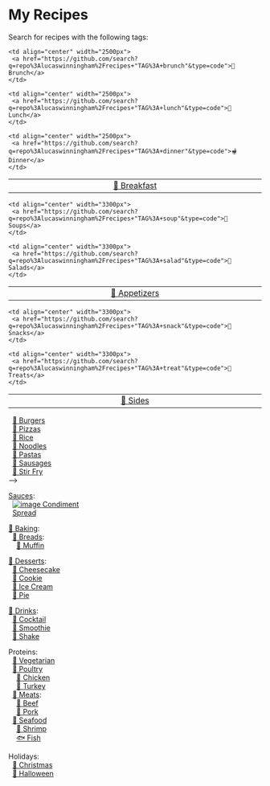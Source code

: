 # My Recipes

Search for recipes with the following tags:

<!--
<pre>
 <code>
  <a href="https://google.com">Test copy that's hopefully monospaced! And now that's also a link?!</a>
  <a href="https://google.com">And another</a>
  &nbsp;&nbsp;<a href="https://google.com">And another indented</a>
 </code>
</pre>
-->

<!--
<table>
  <tr>
    <th align="center" width="500px">Company</th>
    <th align="center" width="500px">Contact</th>
    <th align="center" width="500px">Country</th>
  </tr>

  <tr width="500px">
    <td align="center">Alfreds Futterkiste</td>
    <td align="center">Maria Anders</td>
    <td align="center">Germany</td>
  </tr>

  <tr width="500px">
    <td align="center">Centro comercial Moctezuma</td>
    <td align="center">Francisco Chang</td>
    <td align="center">Mexico</td>
  </tr>
</table>
-->

<table>
  <tr>
    <td align="center" width="2500px">
     <a href="https://github.com/search?q=repo%3Alucaswinningham%2Frecipes+"TAG%3A+breakfast"&type=code" >🍳 Breakfast</a>
    </td>

    <td align="center" width="2500px">
     <a href="https://github.com/search?q=repo%3Alucaswinningham%2Frecipes+"TAG%3A+brunch"&type=code">🥯 Brunch</a>
    </td>

    <td align="center" width="2500px">
     <a href="https://github.com/search?q=repo%3Alucaswinningham%2Frecipes+"TAG%3A+lunch"&type=code">🍲 Lunch</a>
    </td>

    <td align="center" width="2500px">
     <a href="https://github.com/search?q=repo%3Alucaswinningham%2Frecipes+"TAG%3A+dinner"&type=code">🫕 Dinner</a>
    </td>
  </tr>
</table>

<!--
[🍳 Breakfast](https://github.com/search?q=repo%3Alucaswinningham%2Frecipes+"TAG%3A+breakfast"&type=code)  
[🥯 Brunch](https://github.com/search?q=repo%3Alucaswinningham%2Frecipes+"TAG%3A+brunch"&type=code)  
[🍲 Lunch](https://github.com/search?q=repo%3Alucaswinningham%2Frecipes+"TAG%3A+lunch"&type=code)  
[🫕 Dinner](https://github.com/search?q=repo%3Alucaswinningham%2Frecipes+"TAG%3A+dinner"&type=code)  
-->

<table>
  <tr>
    <td align="center" width="3300px">
     <a href="https://github.com/search?q=repo%3Alucaswinningham%2Frecipes+"TAG%3A+appetizer"&type=code" >🥟 Appetizers</a>
    </td>

    <td align="center" width="3300px">
     <a href="https://github.com/search?q=repo%3Alucaswinningham%2Frecipes+"TAG%3A+soup"&type=code">🍲 Soups</a>
    </td>

    <td align="center" width="3300px">
     <a href="https://github.com/search?q=repo%3Alucaswinningham%2Frecipes+"TAG%3A+salad"&type=code">🥗 Salads</a>
    </td>
  </tr>
</table>

<!--
[🥟 Appetizers](https://github.com/search?q=repo%3Alucaswinningham%2Frecipes+"TAG%3A+appetizer"&type=code)  
[🍲 Soups](https://github.com/search?q=repo%3Alucaswinningham%2Frecipes+"TAG%3A+soup"&type=code)  
[🥗 Salads](https://github.com/search?q=repo%3Alucaswinningham%2Frecipes+"TAG%3A+salad"&type=code)  
-->

<table>
  <tr>
    <td align="center" width="3300px">
     <a href="https://github.com/search?q=repo%3Alucaswinningham%2Frecipes+"TAG%3A+side"&type=code" >🍟 Sides</a>
    </td>

    <td align="center" width="3300px">
     <a href="https://github.com/search?q=repo%3Alucaswinningham%2Frecipes+"TAG%3A+snack"&type=code">🍿 Snacks</a>
    </td>

    <td align="center" width="3300px">
     <a href="https://github.com/search?q=repo%3Alucaswinningham%2Frecipes+"TAG%3A+treat"&type=code">🍫 Treats</a>
    </td>
  </tr>
</table>

<!--
[🍟 Sides](https://github.com/search?q=repo%3Alucaswinningham%2Frecipes+"TAG%3A+side"&type=code)  
[🍿 Snacks](https://github.com/search?q=repo%3Alucaswinningham%2Frecipes+"TAG%3A+snack"&type=code)  
[🍫 Treats](https://github.com/search?q=repo%3Alucaswinningham%2Frecipes+"TAG%3A+treat"&type=code)  
-->



<!--
Types:  
&nbsp;&nbsp;[🥪 Sandwiches](https://github.com/search?q=repo%3Alucaswinningham%2Frecipes+"TAG%3A+sandwich"&type=code):  
&nbsp;&nbsp;&nbsp;&nbsp;[🌯 Wraps](https://github.com/search?q=repo%3Alucaswinningham%2Frecipes+"TAG%3A+wrap"&type=code)  
<1-- &nbsp;&nbsp;&nbsp;&nbsp;[Rolls](https://github.com/search?q=repo%3Alucaswinningham%2Frecipes+"TAG%3A+roll"&type=code)  -->
&nbsp;&nbsp;[🍔 Burgers](https://github.com/search?q=repo%3Alucaswinningham%2Frecipes+"TAG%3A+burger"&type=code)  
&nbsp;&nbsp;[🍕 Pizzas](https://github.com/search?q=repo%3Alucaswinningham%2Frecipes+"TAG%3A+pizza"&type=code)  
&nbsp;&nbsp;[🍚 Rice](https://github.com/search?q=repo%3Alucaswinningham%2Frecipes+"TAG%3A+rice"&type=code)  
&nbsp;&nbsp;[🍜 Noodles](https://github.com/search?q=repo%3Alucaswinningham%2Frecipes+"TAG%3A+noodles"&type=code)  
&nbsp;&nbsp;[🍝 Pastas](https://github.com/search?q=repo%3Alucaswinningham%2Frecipes+"TAG%3A+pasta"&type=code)  
&nbsp;&nbsp;[🌭 Sausages](https://github.com/search?q=repo%3Alucaswinningham%2Frecipes+"TAG%3A+sausage"&type=code)  
&nbsp;&nbsp;[🥢 Stir Fry](https://github.com/search?q=repo%3Alucaswinningham%2Frecipes+"TAG%3A+stir+fry"&type=code)  
-->

[Sauces](https://github.com/search?q=repo%3Alucaswinningham%2Frecipes+"TAG%3A+sauce"&type=code):  
&nbsp;&nbsp;[![image](https://github.com/lucaswinningham/recipes/assets/24572180/5a884073-d426-442e-b88b-aefa606935ed)
Condiment](https://github.com/search?q=repo%3Alucaswinningham%2Frecipes+"TAG%3A+condiment"&type=code)  
&nbsp;&nbsp;[Spread](https://github.com/search?q=repo%3Alucaswinningham%2Frecipes+"TAG%3A+spread"&type=code)  

[🥖 Baking](https://github.com/search?q=repo%3Alucaswinningham%2Frecipes+"TAG%3A+baking"&type=code):  
&nbsp;&nbsp;[🍞 Breads](https://github.com/search?q=repo%3Alucaswinningham%2Frecipes+"TAG%3A+bread"&type=code):  
&nbsp;&nbsp;&nbsp;&nbsp;[🧁 Muffin](https://github.com/search?q=repo%3Alucaswinningham%2Frecipes+"TAG%3A+muffin"&type=code)  
<!-- &nbsp;&nbsp;&nbsp;&nbsp;[Scone](https://github.com/search?q=repo%3Alucaswinningham%2Frecipes+"TAG%3A+scone"&type=code)  -->

[🍮 Desserts](https://github.com/search?q=repo%3Alucaswinningham%2Frecipes+"TAG%3A+dessert"&type=code):  
&nbsp;&nbsp;[🍰 Cheesecake](https://github.com/search?q=repo%3Alucaswinningham%2Frecipes+"TAG%3A+cheesecake"&type=code)  
&nbsp;&nbsp;[🍪 Cookie](https://github.com/search?q=repo%3Alucaswinningham%2Frecipes+"TAG%3A+cookie"&type=code)  
&nbsp;&nbsp;[🍦 Ice Cream](https://github.com/search?q=repo%3Alucaswinningham%2Frecipes+"TAG%3A+ice+cream"&type=code)  
&nbsp;&nbsp;[🥧 Pie](https://github.com/search?q=repo%3Alucaswinningham%2Frecipes+"TAG%3A+pie"&type=code)  
<!-- &nbsp;&nbsp;[Tart](https://github.com/search?q=repo%3Alucaswinningham%2Frecipes+"TAG%3A+tart"&type=code)  -->

[🫙 Drinks](https://github.com/search?q=repo%3Alucaswinningham%2Frecipes+"TAG%3A+drink"&type=code):  
&nbsp;&nbsp;[🍹 Cocktail](https://github.com/search?q=repo%3Alucaswinningham%2Frecipes+"TAG%3A+cocktail"&type=code)  
&nbsp;&nbsp;[🍍 Smoothie](https://github.com/search?q=repo%3Alucaswinningham%2Frecipes+"TAG%3A+smoothie"&type=code)  
&nbsp;&nbsp;[🥤 Shake](https://github.com/search?q=repo%3Alucaswinningham%2Frecipes+"TAG%3A+shake"&type=code)  

Proteins:  
&nbsp;&nbsp;[🥦 Vegetarian](https://github.com/search?q=repo%3Alucaswinningham%2Frecipes+"TAG%3A+vegetarian"&type=code)  
&nbsp;&nbsp;[🍗 Poultry](https://github.com/search?q=repo%3Alucaswinningham%2Frecipes+"TAG%3A+poultry"&type=code)  
&nbsp;&nbsp;&nbsp;&nbsp;[🐓 Chicken](https://github.com/search?q=repo%3Alucaswinningham%2Frecipes+"TAG%3A+chicken"&type=code)  
&nbsp;&nbsp;&nbsp;&nbsp;[🦃 Turkey](https://github.com/search?q=repo%3Alucaswinningham%2Frecipes+"TAG%3A+turkey"&type=code)  
&nbsp;&nbsp;[🥩 Meats](https://github.com/search?q=repo%3Alucaswinningham%2Frecipes+"TAG%3A+meat"&type=code):  
&nbsp;&nbsp;&nbsp;&nbsp;[🐄 Beef](https://github.com/search?q=repo%3Alucaswinningham%2Frecipes+"TAG%3A+beef"&type=code)  
&nbsp;&nbsp;&nbsp;&nbsp;[🐖 Pork](https://github.com/search?q=repo%3Alucaswinningham%2Frecipes+"TAG%3A+pork"&type=code)  
&nbsp;&nbsp;[🦞 Seafood](https://github.com/search?q=repo%3Alucaswinningham%2Frecipes+"TAG%3A+seafood"&type=code)  
&nbsp;&nbsp;&nbsp;&nbsp;[🍤 Shrimp](https://github.com/search?q=repo%3Alucaswinningham%2Frecipes+"TAG%3A+shrimp"&type=code)  
&nbsp;&nbsp;&nbsp;&nbsp;[🐟 Fish](https://github.com/search?q=repo%3Alucaswinningham%2Frecipes+"TAG%3A+fish"&type=code)  

Holidays:  
&nbsp;&nbsp;[🎄 Christmas](https://github.com/search?q=repo%3Alucaswinningham%2Frecipes+"TAG%3A+christmas"&type=code)  
&nbsp;&nbsp;[🎃 Halloween](https://github.com/search?q=repo%3Alucaswinningham%2Frecipes+"TAG%3A+halloween"&type=code)  
